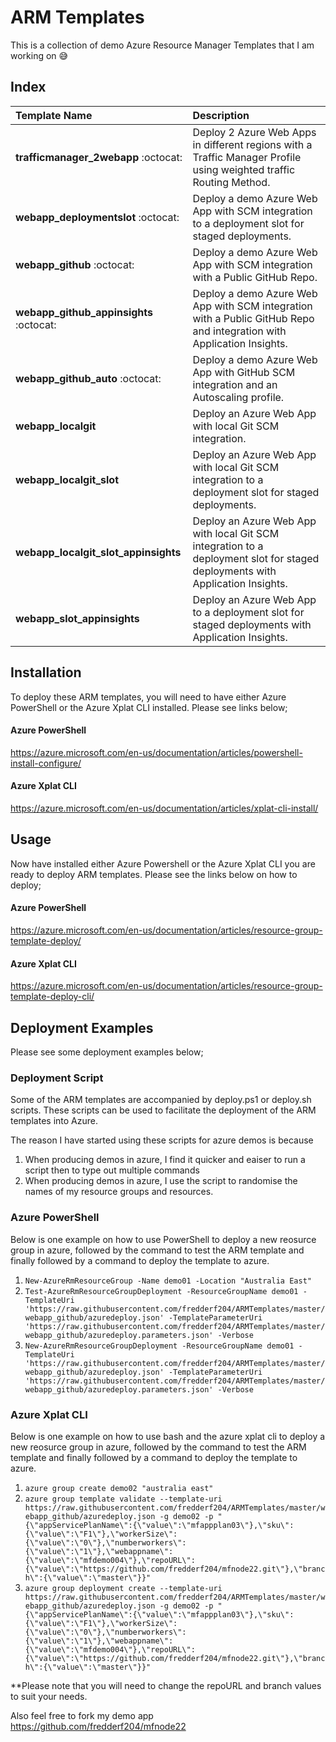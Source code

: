 # ARM Templates
This is a collection of demo Azure Resource Manager Templates that I am working on :sweat_smile:

## Index

|Template Name                         |Description                                                                                                                    |
|:-------------------------------------|:------------------------------------------------------------------------------------------------------------------------------|
| **trafficmanager_2webapp** :octocat:          | Deploy 2 Azure Web Apps in different regions with a Traffic Manager Profile using weighted traffic Routing Method.            |
| **webapp_deploymentslot** :octocat:            | Deploy a demo Azure Web App with SCM integration to a deployment slot for staged deployments.                                 |
| **webapp_github** :octocat:                    | Deploy a demo Azure Web App with SCM integration with a Public GitHub Repo.                                                   |
| **webapp_github_appinsights** :octocat:        | Deploy a demo Azure Web App with SCM integration with a Public GitHub Repo and integration with Application Insights.         |
| **webapp_github_auto** :octocat:               | Deploy a demo Azure Web App with GitHub SCM integration and an Autoscaling profile.                                           |
| **webapp_localgit**                  | Deploy an Azure Web App with local Git SCM integration.                                                                       |
| **webapp_localgit_slot**             | Deploy an Azure Web App with local Git SCM integration to a deployment slot for staged deployments.                           |
| **webapp_localgit_slot_appinsights** | Deploy an Azure Web App with local Git SCM integration to a deployment slot for staged deployments with Application Insights. |
| **webapp_slot_appinsights**          | Deploy an Azure Web App to a deployment slot for staged deployments with Application Insights.                                |

## Installation
To deploy these ARM templates, you will need to have either Azure PowerShell or the Azure Xplat CLI installed. Please see links below;

#### Azure PowerShell 
https://azure.microsoft.com/en-us/documentation/articles/powershell-install-configure/

#### Azure Xplat CLI
https://azure.microsoft.com/en-us/documentation/articles/xplat-cli-install/

## Usage
Now have installed either Azure Powershell or the Azure Xplat CLI you are ready to deploy ARM templates. Please see the links below on how to deploy;

#### Azure PowerShell
https://azure.microsoft.com/en-us/documentation/articles/resource-group-template-deploy/

#### Azure Xplat CLI
https://azure.microsoft.com/en-us/documentation/articles/resource-group-template-deploy-cli/

## Deployment Examples
Please see some deployment examples below;

### Deployment Script
Some of the ARM templates are accompanied by deploy.ps1 or deploy.sh scripts. These scripts can be used to facilitate the deployment of the ARM templates into Azure.

The reason I have started using these scripts for azure demos is because

1. When producing demos in azure, I find it quicker and eaiser to run a script then to type out multiple commands
2. When producing demos in azure, I use the script to randomise the names of my resource groups and resources.  

### Azure PowerShell
Below is one example on how to use PowerShell to deploy a new reosurce group in azure, followed by the command to test the ARM template and finally followed by a command to deploy the template to azure.

1. `New-AzureRmResourceGroup -Name demo01 -Location "Australia East"`
2. `Test-AzureRmResourceGroupDeployment -ResourceGroupName demo01 -TemplateUri 'https://raw.githubusercontent.com/fredderf204/ARMTemplates/master/webapp_github/azuredeploy.json' -TemplateParameterUri 'https://raw.githubusercontent.com/fredderf204/ARMTemplates/master/webapp_github/azuredeploy.parameters.json' -Verbose`
3. `New-AzureRmResourceGroupDeployment -ResourceGroupName demo01 -TemplateUri 'https://raw.githubusercontent.com/fredderf204/ARMTemplates/master/webapp_github/azuredeploy.json' -TemplateParameterUri 'https://raw.githubusercontent.com/fredderf204/ARMTemplates/master/webapp_github/azuredeploy.parameters.json' -Verbose`

### Azure Xplat CLI
Below is one example on how to use bash and the azure xplat cli to deploy a new reosurce group in azure, followed by the command to test the ARM template and finally followed by a command to deploy the template to azure.

1. `azure group create demo02 "australia east"`
2. `azure group template validate --template-uri https://raw.githubusercontent.com/fredderf204/ARMTemplates/master/webapp_github/azuredeploy.json -g demo02 -p "{\"appServicePlanName\":{\"value\":\"mfappplan03\"},\"sku\":{\"value\":\"F1\"},\"workerSize\":{\"value\":\"0\"},\"numberworkers\":{\"value\":\"1\"},\"webappname\":{\"value\":\"mfdemo004\"},\"repoURL\":{\"value\":\"https://github.com/fredderf204/mfnode22.git\"},\"branch\":{\"value\":\"master\"}}"`
3. `azure group deployment create --template-uri https://raw.githubusercontent.com/fredderf204/ARMTemplates/master/webapp_github/azuredeploy.json -g demo02 -p "{\"appServicePlanName\":{\"value\":\"mfappplan03\"},\"sku\":{\"value\":\"F1\"},\"workerSize\":{\"value\":\"0\"},\"numberworkers\":{\"value\":\"1\"},\"webappname\":{\"value\":\"mfdemo004\"},\"repoURL\":{\"value\":\"https://github.com/fredderf204/mfnode22.git\"},\"branch\":{\"value\":\"master\"}}"`

**Please note that you will need to change the repoURL and branch values to suit your needs. 

Also feel free to fork my demo app https://github.com/fredderf204/mfnode22